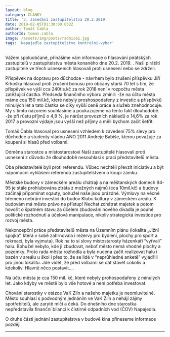 ```yaml
---
layout: blog
category: CLANKY
title: '3. zasedání zastupitelstva 20.2.2019'
date: 2019-02-05T01:30:00.032Z
author: Tomáš Čabla
authorId: tomas.cabla
image: /assets/img/posts/radnice1.jpg
tags: 'Napajedla zastupitelstvo kontrolni-vybor'
---
```


Vážení spoluobčané, přinášíme vám informace o hlasování pirátských zastupitelů v zastupitelstvu města konaného dne 20.2. 2019.
.
Naši pirátští zastupitelé ve třech usneseních hlasovali proti usnesení nebo se zdrželi.
 
Příspěvek na dopravu pro důchodce - návrhem bylo zrušení příspěvku
Jiří Krkoška hlasoval proti zrušení bonusu pro občany starší 70 let s tím, že příspěvek ve výši cca 240tis.kč za rok 2018 není v rozpočtu města zatěžující částka. Předseda finančního výboru zmínil: 
-že na účtu města máme cca 150 mil.kč, které nebyly proshospodařeny z investic a příspěvků minulých let a tato částka se díky vyšší ceně práce a služeb znehodnocuje. My s tímto názorem souhlasíme a poukazujeme na tento fakt dlouhodobě. 
-že při růstu příjmů o 4,8 %, je nárůst provozních nákladů o 14,6% za rok 2017 a provozní výdaje jsou vyšší než příjmy a měli bychom začít šetřit. 

Tomáš Čabla hlasoval pro usnesení vzhledem k zavedení 75% slevy pro důchodce a studenty vládou ANO 2011 Andreje Babiše, kterou považuje za koupení si hlasů před volbami. 




Odměna starostce a místostarostovi
Naši zastupitelé hlasovali proti usnesení z důvodu že dlouhodobě nesouhlasí s prací představitelů města.

Oba představitelé byli proti referendu. Vůbec nechtěli převzít iniciativu a být nápomocni vyhlášení referenda zastupitelstvem o koupi zámku.

Městské budovy v zámeckém areálu chátrají a na měštanských domech 94-95  je stále prohlubována ztráta z možných nájmů (cca 10mil.kč) a budovy začínají připomínat sqauty, bohužel naše jsou prázdné. Výmluvy na věcné břemeno nebrání investici do budov Klubu kultury v zámeckém areálu. K budovám má město právo na přístup! Nechat zchátrat majetek a potom hovořit o špatném stavu za účelem zbudování nového divadla je pouhé politické rozhodnutí a účelová manipulace, nikoliv strategická investice pro rozvoj města. 

Nekoncepční práce představitelů města na Územním plánu (lokalita „Jižní spojka“, která v sobě zahrnovala i rezervy pro bydlení, plochy pro sport a rekreaci, byla vyjmuta). Rok na to si slovy místostarosty házenkáři “vyřvali” halu. 
Bohužel nebylo, kde ji zbudovat, neboť město nemá vhodné plochy a pozemky. Proto rada města rozhodla a byla nucena začít realizovat halu i bazén v areálu u škol i přes to, že se lidé v “neprůhledné anketě” vyjádřili pro jinou lokalitu. Jde vidět, že před volbami se dát stavět cokoliv a kdekoliv. Hlavně něco postavit…. 

Na účtu města je cca 150 mil. kč, které nebyly prohospodařeny z minulých let. Jako kdyby ve městě bylo vše hotové a není potřeba investovat.

Chování starostky v otázce VaK Zlín a našeho majetku je neomluvitelné. Město souhlasí s podvodným jednáním ve VaK Zlín a nehájí zájmy spotřebitelů, ale zarytě mlčí a čeká. Do dnešního dne starostka nepředstavila finanční bilanci k čístírně odpadních vod (ČOV) Napajedla.

O druhé části jednání zastupitelstva v budově kina přineseme informace později.



---
